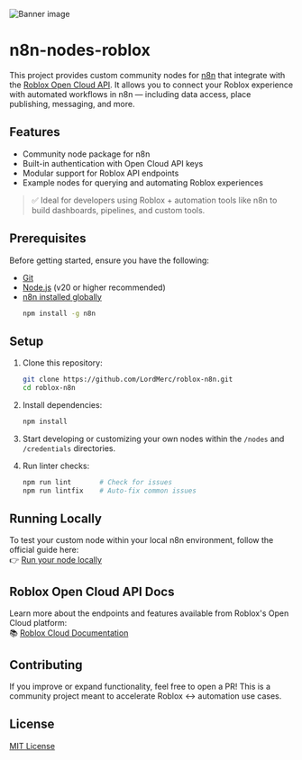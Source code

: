 ![Banner image](https://user-images.githubusercontent.com/10284570/173569848-c624317f-42b1-45a6-ab09-f0ea3c247648.png)

# n8n-nodes-roblox

This project provides custom community nodes for [n8n](https://n8n.io) that integrate with the [Roblox Open Cloud API](https://create.roblox.com/docs/cloud). It allows you to connect your Roblox experience with automated workflows in n8n — including data access, place publishing, messaging, and more.

## Features

- Community node package for n8n
- Built-in authentication with Open Cloud API keys
- Modular support for Roblox API endpoints
- Example nodes for querying and automating Roblox experiences

> ✅ Ideal for developers using Roblox + automation tools like n8n to build dashboards, pipelines, and custom tools.

## Prerequisites

Before getting started, ensure you have the following:

- [Git](https://git-scm.com/downloads)
- [Node.js](https://nodejs.org/) (v20 or higher recommended)
- [n8n installed globally](https://docs.n8n.io/getting-started/installation/)
  ```bash
  npm install -g n8n
  ```

## Setup

1. Clone this repository:

   ```bash
   git clone https://github.com/LordMerc/roblox-n8n.git
   cd roblox-n8n
   ```

2. Install dependencies:

   ```bash
   npm install
   ```

3. Start developing or customizing your own nodes within the `/nodes` and `/credentials` directories.

4. Run linter checks:
   ```bash
   npm run lint       # Check for issues
   npm run lintfix    # Auto-fix common issues
   ```

## Running Locally

To test your custom node within your local n8n environment, follow the official guide here:  
👉 [Run your node locally](https://docs.n8n.io/integrations/creating-nodes/test/run-node-locally/)

## Roblox Open Cloud API Docs

Learn more about the endpoints and features available from Roblox's Open Cloud platform:  
📚 [Roblox Cloud Documentation](https://create.roblox.com/docs/cloud)

## Contributing

If you improve or expand functionality, feel free to open a PR! This is a community project meant to accelerate Roblox ↔ automation use cases.

## License

[MIT License](LICENSE.md)
